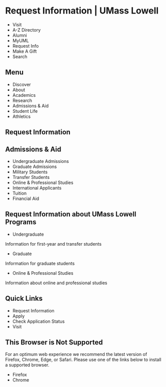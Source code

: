 # Request Information | UMass Lowell

- Visit
- A-Z Directory
- Alumni
- MyUML
- Request Info
- Make A Gift
- Search



## Menu

- Discover
- About
- Academics
- Research
- Admissions & Aid
- Student Life
- Athletics

## Request Information

## Admissions & Aid

- Undergraduate Admissions
- Graduate Admissions
- Military Students
- Transfer Students
- Online & Professional Studies
- International Applicants
- Tuition
- Financial Aid

## Request Information about UMass Lowell Programs

- Undergraduate



Information for first-year and transfer students
- Graduate



Information for graduate students
- Online & Professional Studies



Information about online and professional studies

## Quick Links

- Request Information
- Apply
- Check Application Status
- Visit

## This Browser is Not Supported

For an optimum web experience we recommend the latest version of Firefox, Chrome, Edge, or Safari. Please use one of the links below to install a supported browser.

- Firefox
- Chrome

